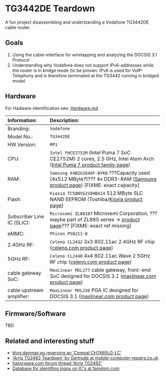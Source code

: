 # TG3442DE Teardown

A fun project disassembling and understanding a Vodafone TG3442DE cable router.

## Goals

1. Using the cable-interface for wiretapping and analyzing the DOCSIS 3.1 Protocol
2. Understanding why Vodafone does not support IPv6-addresses while the router is in bridge mode (to be proven: IPv6 is used for VoIP-Telephony and is therefore terminated at the TG3442 running in bridged mode)

## Hardware

For Hadware-Identification see: [Hardware.md](./Hardware.md)

| Information:  | Description: |
|:--------------|:-------------|
| Branding:     | `Vodafone` |
| Model No.:    | `TG3442DE` |
| HW Version:   | `MP1` |
| CPU:          | `Intel FHCE2752M` (Intel Puma 7 SoC CE2752M) 2 cores, 2.5 GHz, Intel Atom Arch ([Intel Puma 7 product family page](https://ark.intel.com/content/www/de/de/ark/products/140087/intel-puma-7-family.html)) |
| RAM:          | `Samsung K4B2G1646F-BYK0` ???Capacity used (4x512 MByte?)??? 4x DDR3-RAM ([Samsung product page](https://www.samsung.com/semiconductor/dram/ddr3/K4B2G1646F-BYK0/))  [FIXME: exact capacity] |
| Flash:        | `Kioxia TC58NVG2S0HBAI4` 512 MByte SLC NAND EEPROM (Toshiba/[Kioxia product page](https://business.kioxia.com/en-us/memory/detail.TC58NVG2S0HBAI4.html)) |
| Subscriber Line IC (SLIC): | `Microsemi ZL88107` Microsemi Corporation, ???maybe part of ZL880 series -> [product page](https://www.microchip.com/design-centers/interface-and-connectivity/line-circuits)??? [FIXME: exact ref missing]
| eMMC:         | `Phison PS8211-0` |
| 2.4GHz RF:    | `Celeno CL2432` 3x3 802.11ac 2.4GHz RF chip ([celeno.com product page](https://www.celeno.com/products/cl2432)) |
| 5GHz RF:      | `Celeno CL2440` 4x4 802.11ac Wave 2 5GHz RF chip ([celeno.com product page](https://www.celeno.com/products/cl2440)) |
| cable gateway SoC:        | `MaxLinear MXL277` cable gateway, front-end SoC designed for DOCSIS 3.1 ([maxlinear.com product page](https://www.maxlinear.com/product/access/cable-broadband/cable-front-ends/fsc-and-narrowband-tuners-demods/mxl277)) |
| cable upstream amplifier: | `MaxLinear MXL236` PGA IC designed for DOCSIS 3.1 ([maxlinear.com product page](https://www.maxlinear.com/product/access/cable-broadband/cable-front-ends/upstream-amplifiers/mxl236)) |

## Firmware/Software

TBD

## Related and interesting stuff

* [blog.danman.eu reversing an 'Compal CH7465LG-LC'](https://blog.danman.eu/about-adding-a-static-route-to-my-docsis-modem/)
* ['Arris TG2492 Teardown' by Gertrude at mobile-computer-repairs.co.uk](https://www.mobile-computer-repairs.co.uk/blog/topic/29/routers/Arris-TG2492)
* [haxorware.com forum thread 'Arris TG2492'](http://www.haxorware.com/forums/showthread.php?tid=6860)
* [Database for identifing logos on IC's at famdom.com](https://how-to.fandom.com/wiki/How_to_identify_integrated_circuit_(chip)_manufacturers_by_their_logos)
